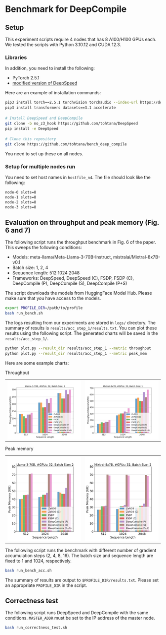 # Benchmark for DeepCompile

## Setup

This experiment scripts require 4 nodes that has 8 A100/H100 GPUs each.
We tested the scripts with Python 3.10.12 and CUDA 12.3.

### Libraries

In addition, you need to install the following:

- PyTorch 2.5.1
- [modified version of DeepSpeed](https://github.com/tohtana/DeepSpeed/tree/tohtana/no_z3_hook)

Here are an example of installation commands:

```bash
pip3 install torch==2.5.1 torchvision torchaudio --index-url https://download.pytorch.org/whl/cu121
pip3 install transformers datasets==3.1 accelerate

# Install DeepSpeed and DeepCompile
git clone -b no_z3_hook https://github.com/tohtana/DeepSpeed
pip install -e DeepSpeed

# Clone this repository
git clone https://github.com/tohtana/bench_deep_compile
```

You need to set up these on all nodes.

### Setup for multiple nodes run

You need to set host names in `hostfile_n4`. The file should look like the following:

```
node-0 slots=8
node-1 slots=8
node-2 slots=8
node-3 slots=8
```

## Evaluation on throughput and peak memory (Fig. 6 and 7)

The following script runs the throughput benchmark in Fig. 6 of the paper.
This sweeps the following conditions:

- Models: meta-llama/Meta-Llama-3-70B-Instruct, mistralai/Mixtral-8x7B-v0.1
- Batch size: 1, 2, 4
- Sequence length: 512 1024 2048
- Frameworks: DeepSpeed, DeepSpeed (C), FSDP, FSDP (C), DeepCompile (P), DeepCompile (S), DeepCompile (P+S)

The script downloads the models from HuggingFace Model Hub. Please make sure that you have access to the models.

```bash
export PROFILE_DIR=/path/to/profile
bash run_bench.sh
```

The logs resulting from our experiments are stored in `logs/` directory. The summary of results is `results/acc_step_1/results.txt`. You can plot these results using the following script. The generated charts will be saved in the `results/acc_step_1/`.

```bash
python plot.py --result_dir results/acc_step_1 --metric throughput
python plot.py --result_dir results/acc_step_1 --metric peak_mem
```

Here are some example charts:

Throughput
<table>
  <tr>
    <td><img src="results/acc_step_1/throughput/chart_throughput_Llama-3-70B_np32_bs1.png" alt="Througput Llama-3-70B/bs=1" width="300"></td>
    <td><img src="results/acc_step_1/throughput/chart_throughput_Mixtral-8x7B_np32_bs1.png" alt="Peak memory Llama-3-70B/bs=1" width="300"></td>
  </tr>
</table>

Peak memory
<table>
  <tr>
    <td><img src="results/acc_step_1/peak_mem/chart_peak_mem_Llama-3-70B_np32_bs2.png" alt="Througput Mixtral-8x7B/bs=1" width="300"></td>
    <td><img src="results/acc_step_1/peak_mem/chart_peak_mem_Mixtral-8x7B_np32_bs2.png" alt="Peak memory Mixtral-8x7B/bs=1" width="300"></td>
  </tr>
</table>


The following script runs the benchmark with different number of gradient accumulation steps (2, 4, 8, 16).
The batch size and sequence length are fixed to 1 and 1024, respectively.

```bash
bash run_bench_acc.sh
```

The summary of results are output to `$PROFILE_DIR/results.txt`. Please set an appropriate `PROFILE_DIR` in the script.


## Correctness test

The following script runs DeepSpeed and DeepCompile with the same conditions.
`MASTER_ADDR` must be set to the IP address of the master node.

```bash
bash run_correctness_test.sh
```
